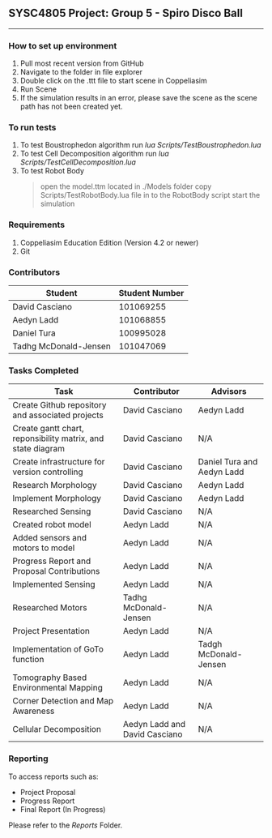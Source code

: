 ## SYSC4805 Project: Group 5 - Spiro Disco Ball
***
### **How to set up environment**
1. Pull most recent version from GitHub
2. Navigate to the folder in file explorer
3. Double click on the .ttt file to start scene in Coppeliasim
4. Run Scene
5. If the simulation results in an error, please save the scene as the scene path has not been created yet.

### **To run tests**
1. To test Boustrophedon algorithm run *lua Scripts/TestBoustrophedon.lua*
2. To test Cell Decomposition algorithm run *lua Scripts/TestCellDecomposition.lua*
3. To test Robot Body
    > open the model.ttm located in ./Models folder 
    > copy Scripts/TestRobotBody.lua file in to the RobotBody script 
    > start the simulation 

### **Requirements**
1. Coppeliasim Education Edition (Version 4.2 or newer)
2. Git

### **Contributors**
Student | Student Number
--- | ---
David Casciano | 101069255
Aedyn Ladd | 101068855
Daniel Tura | 100995028
Tadhg McDonald-Jensen | 101047069

### **Tasks Completed**
Task | Contributor | Advisors
---|---|---
Create Github repository and associated projects | David Casciano | Aedyn Ladd
Create gantt chart, reponsibility matrix, and state diagram | David Casciano | N/A
Create infrastructure for version controlling | David Casciano | Daniel Tura and Aedyn Ladd
Research Morphology | David Casciano  | Aedyn Ladd
Implement Morphology | David Casciano | Aedyn Ladd
Researched Sensing | David Casciano | N/A
Created robot model | Aedyn Ladd | N/A
Added sensors and motors to model | Aedyn Ladd | N/A
Progress Report and Proposal Contributions | Aedyn Ladd | N/A
Implemented Sensing | Aedyn Ladd | N/A
Researched Motors | Tadhg McDonald-Jensen | N/A
Project Presentation | Aedyn Ladd | N/A
Implementation of GoTo function | Aedyn Ladd | Tadgh McDonald-Jensen
Tomography Based Environmental Mapping | Aedyn Ladd | N/A
Corner Detection and Map Awareness | Aedyn Ladd | N/A
Cellular Decomposition | Aedyn Ladd and David Casciano | N/A

### **Reporting**
To access reports such as:
- Project Proposal
- Progress Report
- Final Report (In Progress)

Please refer to the _Reports_ Folder.
